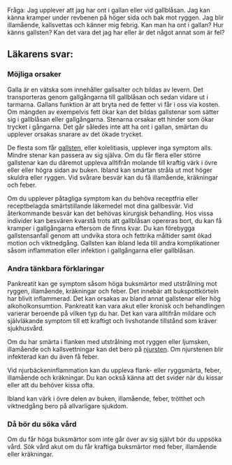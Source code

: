 Fråga: Jag upplever att jag har ont i gallan eller vid gallblåsan. Jag kan känna kramper under revbenen på höger sida och bak mot ryggen. Jag blir illamående, kallsvettas och känner mig febrig. Kan man ha ont i gallan? Hur känns gallsten? Kan det vara det jag har eller är det något annat som är fel?

Läkarens svar:
--------------

### Möjliga orsaker

Galla är en vätska som innehåller gallsalter och bildas av levern. Det transporteras genom gallgångarna till gallblåsan och sedan vidare ut i tarmarna. Gallans funktion är att bryta ned de fetter vi får i oss via kosten. Om mängden av exempelvis fett ökar kan det bildas gallstenar som sätter sig i gallblåsan eller gallgångarna. Stenarna orsakar ett hinder som ökar trycket i gångarna. Det går således inte att ha ont i gallan, smärtan du upplever orsakas snarare av det ökade trycket.

De flesta som får [gallsten](https://www.kry.se/fakta/gallsten/ "gallsten"), eller kolelitiasis, upplever inga symptom alls. Mindre stenar kan passera av sig själva. Om du får flera eller större gallstenar kan du däremot uppleva alltifrån molande till kraftig värk i övre eller eller högra sidan av buken. Ibland kan smärtan stråla ut mot höger skuldra eller ryggen. Vid svårare besvär kan du få illamående, kräkningar och feber.

Om du upplever påtagliga symptom kan du behöva receptfria eller receptbelagda smärtstillande läkemedel mot dina gallbesvär. Vid återkommande besvär kan det behövas kirurgisk behandling. Hos vissa individer kan besvären kvarstå trots att gallblåsan opereras bort, du kan få kramper i gallgångarna eftersom de finns kvar. Du kan förebygga gallstensanfall genom att undvika stora och fettrika måltider samt ökad motion och viktnedgång. Gallsten kan ibland leda till andra komplikationer såsom inflammation eller infektion i gallgångarna eller gallblåsan.

### Andra tänkbara förklaringar

Pankreatit kan ge symptom såsom höga buksmärtor med utstrålning mot ryggen, illamående, kräkningar och feber. Det innebär att bukspottkörteln har blivit inflammerad. Det kan orsakas av bland annat gallstenar eller hög alkoholkonsumtion. Pankreatit kan vara akut eller kronisk och behandlingen varierar beroende på vilken typ du har. Det kan vara alltifrån mildare och självläkande symptom till ett kraftigt och livshotande tillstånd som kräver sjukhusvård.

Om du har smärta i flanken med utstrålning mot ryggen eller ljumsken, illamående och kallsvettningar kan det bero på [njursten](https://www.kry.se/fakta/njursten/ "njursten"). Om njurstenen blir infekterad kan du även få feber.

Vid njurbäckeninflammation kan du uppleva flank- eller ryggsmärta, feber, illamående och kräkningar. Du kan också känna att det svider när du kissar eller att du behöver kissa ofta.

Ibland kan värk i övre delen av buken, illamående, feber, trötthet och viktnedgång bero på allvarligare sjukdom.

### Då bör du söka vård

Om du får höga buksmärtor som inte går över av sig självt bör du uppsöka vård. Sök vård akut om du får kraftiga buksmärtor med feber, illamående eller kräkningar.